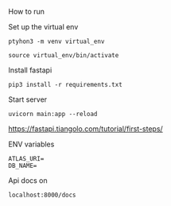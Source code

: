 How to run

Set up the virtual env
```
ptyhon3 -m venv virtual_env

source virtual_env/bin/activate
```

Install fastapi
```
pip3 install -r requirements.txt
```

Start server
```
uvicorn main:app --reload
```

https://fastapi.tiangolo.com/tutorial/first-steps/

ENV variables
```
ATLAS_URI=
DB_NAME=
```
Api docs on 
```
localhost:8000/docs
```